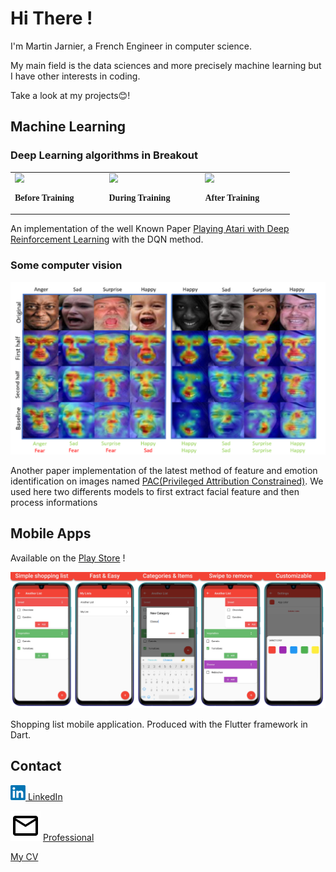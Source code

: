 # Hi There !
I'm Martin Jarnier, a French Engineer in computer science.

My main field is the data sciences and more precisely machine learning but I have other interests in coding.

Take a look at my projects😊!

## Machine Learning
### Deep Learning algorithms in Breakout


<table>
    <tr>
    <td> 
        <img src="https://i.imgur.com/rRxXF4H.gif"
             style='zoom:91%;'/>
    <p style='text-align: right; margin-right: 3em; font-family: Serif;'><b> Before Training </b></p>
    </td>
    <td> 
        <img src="https://i.imgur.com/X8ghdpL.gif"
             style='zoom:91%;'/>
    <p style='text-align: right; margin-right: 3em; font-family: Serif;'><b> During Training </b></p>
    </td>
    <td> 
        <img src="https://i.imgur.com/Z1K6qBQ.gif"
             style='zoom:91%;'/>
    <p style='text-align: right; margin-right: 3em; font-family: Serif;'><b> After Training </b></p>
    </td>
    </tr>
</table>

An implementation of the well Known Paper  [Playing Atari with Deep Reinforcement Learning](https://arxiv.org/abs/1312.5602) with the DQN method.

### Some computer vision

<p align="center"><a href="https://github.com/Cc618/Feature-Changer">
    <img src="res/papier2.png" width="920" alt="Feature-Changer" title="Emotions identification" /></a></p>

Another paper implementation of the latest method of feature and emotion identification on images named [PAC(Privileged Attribution Constrained)](https://arxiv.org/abs/2203.12905). We used here two differents models to first extract facial feature and then process informations 




## Mobile Apps
Available on the [Play Store](https://play.google.com/store/apps/details?id=com.cc.quick_shop) !

<p align="center"><a href="https://github.com/Cc618/Quick-Shop">
    <img src="res/quick_shop.jpg" width="720" alt="Quick-Shop" title="Quick-Shop" /></a></p>
Shopping list mobile application. Produced with the Flutter framework in Dart.



<!-- ## Some stats
<a href="https://github.com/anuraghazra/github-readme-stats" title="Go to Source">
    <img width="100%" height="200" src="https://github-readme-stats.vercel.app/api?username=Cc618&show_icons=true&count_private=true&theme=buefy"></a> -->

<!-- <a href="https://github.com/anuraghazra/github-readme-stats" title="Go to Source">
    <img width="100%" height="200" src="https://github-readme-stats.vercel.app/api/top-langs/?username=Cc618&exclude_repo=Deadly-Science&hide=C%23,ASP,HTML,GDScript&layout=compact&langs_count=5&theme=buefy"></a> -->

## Contact
<a href="https://www.linkedin.com/in/martin-jarnier/"><img src="res/linkedin.png" alt="linkedin" width="24"> LinkedIn</a>

![Mail](res/mail.svg) [Professional](mailto:martin.jarnier@gmail.com "martin.jarnier@gmail.com")

[My CV](https://cv.celian.dev)
 
